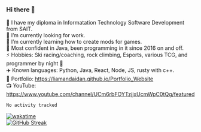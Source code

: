 ### Hi there 👋  
🏫 I have my diploma in Informatation Technology Software Development from SAIT.  
🔭 I’m currently looking for work.  
🌱 I’m currently learning how to create mods for games.  
💬 Most confident in Java, been programming in it since 2016 on and off.    
⚡ Hobbies: Ski racing/coaching, rock climbing, Esports, various TCG, and programmer by night 🦉    
✈️ Known languages: Python, Java, React, Node, JS, rusty with c++.     
🥇 Portfolio: https://liamandaidan.github.io/Portfolio_Website  
📺 YouTube: https://www.youtube.com/channel/UCm6rbFOYTzjjxUcmWpC0tQg/featured

<!--START_SECTION:waka-->

```text
No activity tracked
```

<!--END_SECTION:waka-->
[![wakatime](https://wakatime.com/badge/user/0faaefc2-6c25-440d-9987-812d347cadb8.svg)](https://wakatime.com/@0faaefc2-6c25-440d-9987-812d347cadb8)  
[![GitHub Streak](http://github-readme-streak-stats.herokuapp.com?user=liamandaidan&theme=radical&date_format=M%20j%5B%2C%20Y%5D)](https://git.io/streak-stats)



